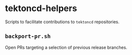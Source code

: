 # tektoncd-helpers

Scripts to facilitate contributions to `tektoncd` repositories.

## `backport-pr.sh`

Open PRs targeting a selection of previous release branches.
